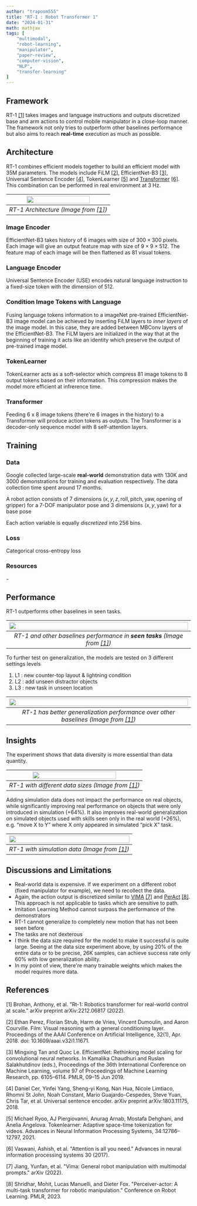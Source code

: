 ```yaml
---
author: "trapoom555"
title: "RT-1 : Robot Transformer 1"
date: "2024-01-31"
math: mathjax
tags: [
    "multimodal",
    "robot-learning",
    "manipulator",
    "paper-review",
    "computer-vision",
    "NLP",
    "transfer-learning"
]
---
```


## Framework

RT-1 [[1]](#1) takes images and language instructions and outputs discretized base and arm actions to control mobile manipulator in a close-loop manner. The framework not only tries to outperform other baselines performance but also aims to reach **real-time** execution as much as possible.

## Architecture

RT-1 combines efficient models together to build an efficient model with 35M parameters. The models include FiLM [[2]](#2), EfficientNet-B3 [[3]](#3), Universal Sentence Encoder [[4]](#4), TokenLearner [[5]](#5) and [Transformer](https://trapoom555.github.io/trapoom555-blog/posts/transformer/) [[6]](#6). This combination can be performed in real environment at $3\ \text{Hz}$.

| <img src="https://github.com/trapoom555/trapoom555-blog/blob/main/static/images/RT1/architecture.png?raw=true" style= "display: block; margin-left: auto; margin-right: auto; width: 80%;"/>|
|:--:| 
| *RT-1 Architecture (Image from [[1]](#1))* |

### Image Encoder

EfficientNet-B3 takes history of 6 images with size of $300 \times 300$ pixels. Each image will give an output feature map with size of $9\times 9 \times 512$. The feature map of each image will be then flattened as $81$ visual tokens.

### Language Encoder

Universal Sentence Encoder (USE) encodes natural language instruction to a fixed-size token with the dimension of $512$.

### Condition Image Tokens with Language

Fusing language tokens information to a imageNet pre-trained EfficientNet-B3 image model can be achieved by inserting FiLM layers to *inner layers* of the image model. In this case, they are added between MBConv layers of the EfficientNet-B3. The FiLM layers are initialized in the way that at the beginning of training it acts like an identity which preserve the output of pre-trained image model.

### TokenLearner

TokenLearner acts as a soft-selector which compress 81 image tokens to 8 output tokens based on their information. This compression makes the model more efficient at infrerence time.

### Transformer

Feeding 6 x 8 image tokens (there're 6 images in the history) to a Transformer will produce action tokens as outputs. The Transformer is a decoder-only sequence model with 8 self-attention layers.


## Training

### Data

Google collected large-scale **real-world** demonstration data with 130K and 3000 demonstrations for training and evaluation respectively. The data collection time spent around 17 months.

A robot action consists of 7 dimensions $(x, y, z, \text{roll}, \text{pitch}, \text{yaw}, \text{opening of gripper})$ for a 7-DOF manipulator pose and 3 dimensions $(x, y, \text{yaw})$ for a base pose

Each action variable is equally *discretized* into 256 bins.

### Loss

Categorical cross-entropy loss

### Resources

\- 

## Performance

RT-1 outperforms other baselines in seen tasks.

| <img src="https://github.com/trapoom555/trapoom555-blog/blob/main/static/images/RT1/performance.png?raw=true" style= "display: block; margin-left: auto; margin-right: auto; width: 100%;"/>|
|:--:| 
| *RT-1 and other baselines performance in **seen tasks** (Image from [[1]](#1))* |

To further test on generalization, the models are tested on 3 different settings levels

1. L1 : new counter-top layout & lightning condition
2. L2 : add unseen distractor objects
3. L3 : new task in unseen location

| <img src="https://github.com/trapoom555/trapoom555-blog/blob/main/static/images/RT1/performance_generalize.png?raw=true" style= "display: block; margin-left: auto; margin-right: auto; width: 100%;"/>|
|:--:| 
| *RT-1 has better generalization performance over other baselines (Image from [[1]](#1))* |

## Insights

The experiment shows that data diversity is more essential than data quantity.

| <img src="https://github.com/trapoom555/trapoom555-blog/blob/main/static/images/RT1/insight_data_size.png?raw=true" style= "display: block; margin-left: auto; margin-right: auto; width: 80%;"/>|
|:--:| 
| *RT-1 with different data sizes (Image from [[1]](#1))* |


Adding simulation data does not impact the performance on real objects, while significantly improving real performance on
objects that were only introduced in simulation (+64%). It also improves real-world generalization
on simulated objects used with skills seen only in the real world (+26%), e.g. “move X to Y” where
X only appeared in simulated “pick X” task.

| <img src="https://github.com/trapoom555/trapoom555-blog/blob/main/static/images/RT1/insight_sim.png?raw=true" style= "display: block; margin-left: auto; margin-right: auto; width: 100%;"/>|
|:--:| 
| *RT-1 with simulation data (Image from [[1]](#1))* |

## Discussions and Limitations

- Real-world data is expensive. If we experiment on a different robot (fixed manipulator for example), we need to recollect the data.
- Again, the action output is discretized similar to [VIMA](https://trapoom555.github.io/trapoom555-blog/posts/vima/) [[7]](#7) and [PerAct](https://trapoom555.github.io/trapoom555-blog/posts/peract/) [[8]](#8). This approach is not applicable to tasks which are sensitive to path.
- Imitation Learning Method cannot surpass the performance of the demonstrators
- RT-1 cannot generalize to completely new motion that has not been seen before
- The tasks are not dexterous
- I think the data size required for the model to make it successful is quite large. Seeing at the data size experiment above, by using 20% of the entire data or to be precise, 26K samples, can achieve success rate only 60% with low generalization ability.
- In my point of view, there're many trainable weights which makes the model requires more data.

## References

<a id="1">[1]</a> 
Brohan, Anthony, et al. "Rt-1: Robotics transformer for real-world control at scale." arXiv preprint arXiv:2212.06817 (2022).

<a id="2">[2]</a> 
Ethan Perez, Florian Strub, Harm de Vries, Vincent Dumoulin, and Aaron Courville. Film: Visual
reasoning with a general conditioning layer. Proceedings of the AAAI Conference on Artificial
Intelligence, 32(1), Apr. 2018. doi: 10.1609/aaai.v32i1.11671.

<a id="3">[3]</a> 
Mingxing Tan and Quoc Le. EfficientNet: Rethinking model scaling for convolutional neural networks.
In Kamalika Chaudhuri and Ruslan Salakhutdinov (eds.), Proceedings of the 36th International
Conference on Machine Learning, volume 97 of Proceedings of Machine Learning
Research, pp. 6105–6114. PMLR, 09–15 Jun 2019.

<a id="4">[4]</a> 
Daniel Cer, Yinfei Yang, Sheng-yi Kong, Nan Hua, Nicole Limtiaco, Rhomni St John, Noah Constant,
Mario Guajardo-Cespedes, Steve Yuan, Chris Tar, et al. Universal sentence encoder. arXiv
preprint arXiv:1803.11175, 2018.

<a id="5">[5]</a> 
Michael Ryoo, AJ Piergiovanni, Anurag Arnab, Mostafa Dehghani, and Anelia Angelova. Tokenlearner:
Adaptive space-time tokenization for videos. Advances in Neural Information Processing
Systems, 34:12786–12797, 2021.

<a id="6">[6]</a> 
Vaswani, Ashish, et al. "Attention is all you need." Advances in neural information processing systems 30 (2017).

<a id="7">[7]</a> 
Jiang, Yunfan, et al. "Vima: General robot manipulation with multimodal prompts." arXiv (2022).

<a id="8">[8]</a> 
Shridhar, Mohit, Lucas Manuelli, and Dieter Fox. "Perceiver-actor: A multi-task transformer for robotic manipulation." Conference on Robot Learning. PMLR, 2023.